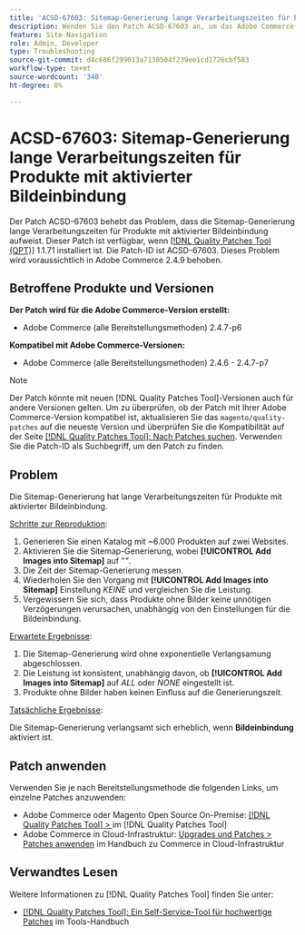 ```yaml
---
title: 'ACSD-67603: Sitemap-Generierung lange Verarbeitungszeiten für Produkte mit aktivierter Bildeinbindung'
description: Wenden Sie den Patch ACSD-67603 an, um das Adobe Commerce-Problem zu beheben, bei dem die Sitemap-Generierung für Produkte mit Bildern exponentiell verlangsamt wurde.
feature: Site Navigation
role: Admin, Developer
type: Troubleshooting
source-git-commit: d4c686f299013a7138504f239ee1cd1726cbf583
workflow-type: tm+mt
source-wordcount: '340'
ht-degree: 0%

---
```



# ACSD-67603: Sitemap-Generierung lange Verarbeitungszeiten für Produkte mit aktivierter Bildeinbindung

Der Patch ACSD-67603 behebt das Problem, dass die Sitemap-Generierung lange Verarbeitungszeiten für Produkte mit aktivierter Bildeinbindung aufweist. Dieser Patch ist verfügbar, wenn [[!DNL Quality Patches Tool (QPT)]](/help/tools/quality-patches-tool/quality-patches-tool-to-self-serve-quality-patches.md) 1.1.71 installiert ist. Die Patch-ID ist ACSD-67603. Dieses Problem wird voraussichtlich in Adobe Commerce 2.4.9 behoben.

## Betroffene Produkte und Versionen

**Der Patch wird für die Adobe Commerce-Version erstellt:**

* Adobe Commerce (alle Bereitstellungsmethoden) 2.4.7-p6

**Kompatibel mit Adobe Commerce-Versionen:**

* Adobe Commerce (alle Bereitstellungsmethoden) 2.4.6 - 2.4.7-p7

>[!NOTE]
>
>Der Patch könnte mit neuen [!DNL Quality Patches Tool]-Versionen auch für andere Versionen gelten. Um zu überprüfen, ob der Patch mit Ihrer Adobe Commerce-Version kompatibel ist, aktualisieren Sie das `magento/quality-patches` auf die neueste Version und überprüfen Sie die Kompatibilität auf der Seite [[!DNL Quality Patches Tool]: Nach Patches suchen](https://experienceleague.adobe.com/tools/commerce-quality-patches/index.html). Verwenden Sie die Patch-ID als Suchbegriff, um den Patch zu finden.

## Problem

Die Sitemap-Generierung hat lange Verarbeitungszeiten für Produkte mit aktivierter Bildeinbindung.

<u>Schritte zur Reproduktion</u>:

1. Generieren Sie einen Katalog mit ~6.000 Produkten auf zwei Websites.
1. Aktivieren Sie die Sitemap-Generierung, wobei **[!UICONTROL Add Images into Sitemap]** auf &quot;*&quot;*.
1. Die Zeit der Sitemap-Generierung messen.
1. Wiederholen Sie den Vorgang mit **[!UICONTROL Add Images into Sitemap]** Einstellung *KEINE* und vergleichen Sie die Leistung.
1. Vergewissern Sie sich, dass Produkte ohne Bilder keine unnötigen Verzögerungen verursachen, unabhängig von den Einstellungen für die Bildeinbindung.

<u>Erwartete Ergebnisse</u>:

1. Die Sitemap-Generierung wird ohne exponentielle Verlangsamung abgeschlossen.
1. Die Leistung ist konsistent, unabhängig davon, ob **[!UICONTROL Add Images into Sitemap]** auf *ALL* oder *NONE* eingestellt ist.
1. Produkte ohne Bilder haben keinen Einfluss auf die Generierungszeit.

<u>Tatsächliche Ergebnisse</u>:

Die Sitemap-Generierung verlangsamt sich erheblich, wenn **Bildeinbindung** aktiviert ist.

## Patch anwenden

Verwenden Sie je nach Bereitstellungsmethode die folgenden Links, um einzelne Patches anzuwenden:

* Adobe Commerce oder Magento Open Source On-Premise: [[!DNL Quality Patches Tool] > ](/help/tools/quality-patches-tool/usage.md) im [!DNL Quality Patches Tool]
* Adobe Commerce in Cloud-Infrastruktur: [Upgrades und Patches > Patches anwenden](https://experienceleague.adobe.com/docs/commerce-cloud-service/user-guide/develop/upgrade/apply-patches.html) im Handbuch zu Commerce in Cloud-Infrastruktur

## Verwandtes Lesen

Weitere Informationen zu [!DNL Quality Patches Tool] finden Sie unter:

* [[!DNL Quality Patches Tool]: Ein Self-Service-Tool für hochwertige Patches](/help/tools/quality-patches-tool/quality-patches-tool-to-self-serve-quality-patches.md) im Tools-Handbuch
